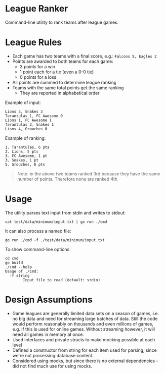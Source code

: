 # League Ranker
Command-line utility to rank teams after league games.

# League Rules
* Each game has two teams with a final score, e.g.:
`Falcons 5, Eagles 2`
* Points are awarded to both teams for each game:
    * 3 points for a win
    * 1 point each for a tie (even a 0-0 tie)
    * 0 points for a loss
* All points are summed to determine league ranking
* Teams with the same total points get the same ranking
    * They are reported in alphabetical order

Example of input:
```
Lions 3, Snakes 3
Tarantulas 1, FC Awesome 0
Lions 1, FC Awesome 1
Tarantulas 3, Snakes 1
Lions 4, Grouches 0
```

Example of ranking:
```
1. Tarantulas, 6 pts
2. Lions, 5 pts
3. FC Awesome, 1 pt
3. Snakes, 1 pt
5. Grouches, 0 pts
```

> Note: in the above two teams ranked 3rd because they have the same number of points. Therefore none are ranked 4th.

# Usage
The utility parses text input from stdin and writes to stdout:
```
cat test/data/minimum/input.txt | go run ./cmd
```
It can also process a named file:
```
go run ./cmd -f ./test/data/minimum/input.txt
```

To show command-line options:
```
cd cmd
go build
./cmd --help
Usage of ./cmd:
  -f string
    	Input file to read (default: stdin)
```

# Design Assumptions
* Game leagues are generally limited data sets on a season of games, i.e. no big data and need for streaming large batches of data. Still the code would perform reasonably on thousands and even millions of games, e.g. if this is used for online games. Without streaming however, it will need all games in memory at once.
* Used interfaces and private structs to make mocking possible at each level
* Defined a constructor from string for each item used for parsing, since we're not processing database content.
* Considered using mocks, but since there is no external dependencies - did not find much use for using mocks.
